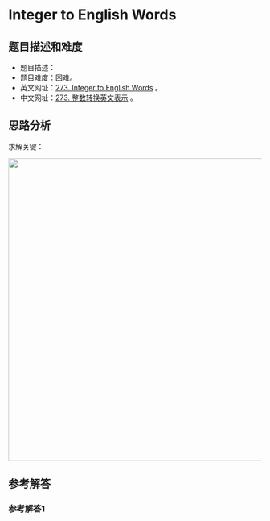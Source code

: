 # Integer to English Words

## 题目描述和难度
+ 题目描述：
+ 题目难度：困难。
+ 英文网址：[273. Integer to English Words](https://leetcode.com/problems/integer-to-english-words/description/)  。
+ 中文网址：[273. 整数转换英文表示](https://leetcode-cn.com/problems/integer-to-english-words/description/)  。
## 思路分析
求解关键：

<img src="https://liweiwei1419.github.io/images/leetcode-solution/" width="600">

## 参考解答
### 参考解答1

```java

```